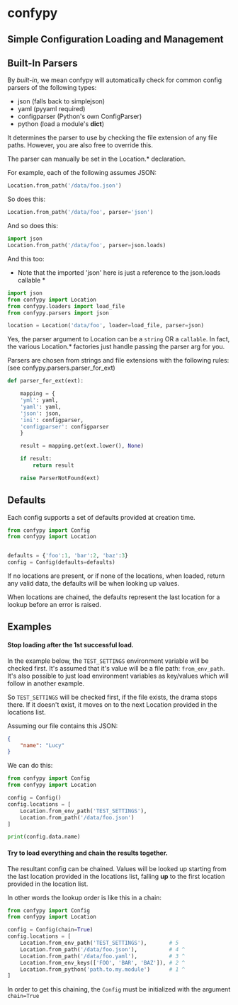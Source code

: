 # confypy
## Simple Configuration Loading and Management


## Built-In Parsers
By *built-in*, we mean confypy will automatically check for common
config parsers of the following types:

- json (falls back to simplejson)
- yaml (pyyaml required)
- configparser (Python's own ConfigParser)
- python (load a module's __dict__)

It determines the parser to use by checking the file extension of
any file paths. However, you are also free to override this.

The parser can manually be set in the Location.* declaration.

For example, each of the following assumes JSON:

```python
Location.from_path('/data/foo.json')
```

So does this:
```python
Location.from_path('/data/foo', parser='json')
```

And so does this:

```python
import json
Location.from_path('/data/foo', parser=json.loads)
```

And this too:
* Note that the imported 'json' here
is just a reference to the json.loads
callable *

```python
import json
from confypy import Location
from confypy.loaders import load_file
from confypy.parsers import json

location = Location('data/foo', loader=load_file, parser=json)

```

Yes, the parser argument to Location can be a `string` OR a `callable`.
In fact, the various Location.* factories just handle passing the parser
arg for you.

Parsers are chosen from strings and file extensions with the following
rules: (see confypy.parsers.parser_for_ext)

```python
def parser_for_ext(ext):

    mapping = {
    'yml': yaml,
    'yaml': yaml,
    'json': json,
    'ini': configparser,
    'configparser': configparser
    }

    result = mapping.get(ext.lower(), None)

    if result:
        return result

    raise ParserNotFound(ext)
```


## Defaults

Each config supports a set of defaults provided at creation time.

```python
from confypy import Config
from confypy import Location


defaults = {'foo':1, 'bar':2, 'baz':3}
config = Config(defaults=defaults)
```

If no locations are present, or if none of the locations, when loaded, return
any valid data, the defaults will be when looking up values.

When locations are chained, the defaults represent the last location for a
lookup before an error is raised.


## Examples


#### Stop loading after the 1st successful load.

In the example below, the `TEST_SETTINGS` environment variable will be
checked first. It's assumed that it's value will be a file path:
`from_env_path`. It's also possible to just load environment variables
as key/values which will follow in another example.

So `TEST_SETTINGS` will be checked first, if the file exists, the drama
stops there. If it doesn't exist, it moves on to the next Location
provided in the locations list.

Assuming our file contains this JSON:

```json
{
    "name": "Lucy"
}
```

We can do this:

```python
from confypy import Config
from confypy import Location

config = Config()
config.locations = [
    Location.from_env_path('TEST_SETTINGS'),
    Location.from_path('/data/foo.json')
]

print(config.data.name)
```

#### Try to load everything and chain the results together.

The resultant config can be chained. Values will be looked up starting
from the last location provided in the locations list, falling **up**
to the first location provided in the location list.

In other words the lookup order is like this in a chain:

```python
from confypy import Config
from confypy import Location

config = Config(chain=True)
config.locations = [
    Location.from_env_path('TEST_SETTINGS'),       # 5
    Location.from_path('/data/foo.json'),          # 4 ^
    Location.from_path('/data/foo.yaml'),          # 3 ^
    Location.from_env_keys(['FOO', 'BAR', 'BAZ']), # 2 ^
    Location.from_python('path.to.my.module')      # 1 ^
]
```

In order to get this chaining, the `Config` must be initialized with the
argument `chain=True`
